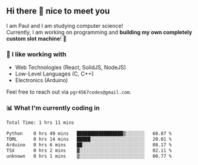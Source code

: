 ## Hi there 👋 nice to meet you

I am Paul and I am studying computer science!  
Currently, I am working on programming and **building my own completely custom slot machine**! 🎰

### 🔭 I like working with
- Web Technologies (React, SolidJS, NodeJS)
- Low-Level Languages (C, C++)
- Electronics (Arduino)

Feel free to reach out via `pgr4567codes@gmail.com`.

### 📊 What I'm currently coding in
<!--START_SECTION:waka-->

```txt
Total Time: 1 hrs 11 mins

Python    0 hrs 49 mins   █████████████████▒░░░░░░░   68.87 %
TOML      0 hrs 14 mins   █████░░░░░░░░░░░░░░░░░░░░   20.01 %
Arduino   0 hrs 6 mins    ██░░░░░░░░░░░░░░░░░░░░░░░   08.17 %
TSX       0 hrs 2 mins    ▓░░░░░░░░░░░░░░░░░░░░░░░░   02.11 %
unknown   0 hrs 1 mins    ▒░░░░░░░░░░░░░░░░░░░░░░░░   00.77 %
```

<!--END_SECTION:waka-->
